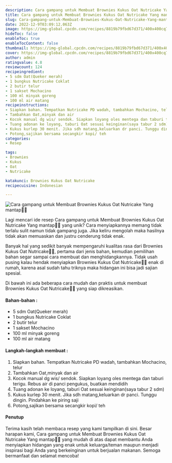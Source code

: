 ```yaml
---
description: Cara gampang untuk Membuat Brownies Kukus Oat Nutricake Yang mantap"
title: Cara gampang untuk Membuat Brownies Kukus Oat Nutricake Yang mantap
slug: Cara-gampang-untuk-Membuat-Brownies-Kukus-Oat-Nutricake-Yang-mantap
date: 2022-12-9T03:09:12.063Z
image: https://img-global.cpcdn.com/recipes/8819b79fbd67d371/400x400cq70/photo.jpg
hideToc: false
enableToc: true
enableTocContent: false
thumbnail: https://img-global.cpcdn.com/recipes/8819b79fbd67d371/400x400cq70/photo.jpg
cover: https://img-global.cpcdn.com/recipes/8819b79fbd67d371/400x400cq70/photo.jpg
author: admin
ratingvalue: 4.8
reviewcount: 124
recipeingredient:
- 5 sdm Oat(Queker merah)
- 1 bungkus Nutricake Coklat
- 2 butir telur
- 1 sakset Mochacino
- 100 ml minyak goreng
- 100 ml air matang
recipeinstructions:
- Siapkan bahan. Tempatkan Nutricake PD wadah, tambahkan Mochacino, telur
- Tambahkan Oat,minyak dan air
- Kocok manual dg wis/ sendok. Siapkan loyang oles mentega dan taburi terigu. Rebus air di panci pengukus, buatkan mendidih
- Tuang adonan ke loyang, taburi Oat sesuai keinginan(saya tabur 2 sdm)
- Kukus kurlep 30 menit. Jika sdh matang,keluarkan dr panci. Tunggu dingin. Pindahkan ke piring saji
- Potong,sajikan bersama secangkir kopi/ teh
categories:
- Resep

tags:
- Brownies
- Kukus
- Oat
- Nutricake

katakunci: Brownies Kukus Oat Nutricake
recipecuisine: Indonesian

---
```


![Cara gampang untuk Membuat Brownies Kukus Oat Nutricake Yang mantap👩‍🍳](https://img-global.cpcdn.com/recipes/8819b79fbd67d371/400x400cq70/photo.jpg)

Lagi mencari ide resep Cara gampang untuk Membuat Brownies Kukus Oat Nutricake Yang mantap👩‍🍳 yang unik? Cara menyiapkannya memang tidak terlalu sulit namun tidak gampang juga. Jika keliru mengolah maka hasilnya tidak akan memuaskan dan justru cenderung tidak enak.

Banyak hal yang sedikit banyak mempengaruhi kualitas rasa dari Brownies Kukus Oat Nutricake👩‍🍳, pertama dari jenis bahan, kemudian pemilihan bahan segar sampai cara membuat dan menghidangkannya. Tidak usah pusing kalau hendak menyiapkan Brownies Kukus Oat Nutricake👩‍🍳 enak di rumah, karena asal sudah tahu triknya maka hidangan ini bisa jadi sajian spesial.

Di bawah ini ada beberapa cara mudah dan praktis untuk membuat Brownies Kukus Oat Nutricake👩‍🍳 yang siap dikreasikan.

<!--inarticleads1-->

#### Bahan-bahan :

- 5 sdm Oat(Queker merah)
- 1 bungkus Nutricake Coklat
- 2 butir telur
- 1 sakset Mochacino
- 100 ml minyak goreng
- 100 ml air matang

<!--inarticleads2-->

#### Langkah-langkah membuat :

1. Siapkan bahan. Tempatkan Nutricake PD wadah, tambahkan Mochacino, telur
1. Tambahkan Oat,minyak dan air
1. Kocok manual dg wis/ sendok. Siapkan loyang oles mentega dan taburi terigu. Rebus air di panci pengukus, buatkan mendidih
1. Tuang adonan ke loyang, taburi Oat sesuai keinginan(saya tabur 2 sdm)
1. Kukus kurlep 30 menit. Jika sdh matang,keluarkan dr panci. Tunggu dingin. Pindahkan ke piring saji
1. Potong,sajikan bersama secangkir kopi/ teh

#### Penutup

Terima kasih telah membaca resep yang kami tampilkan di sini. Besar harapan kami, Cara gampang untuk Membuat Brownies Kukus Oat Nutricake Yang mantap👩‍🍳 yang mudah di atas dapat membantu Anda menyiapkan hidangan yang enak untuk keluarga/teman maupun menjadi inspirasi bagi Anda yang berkeinginan untuk berjualan makanan. Semoga bermanfaat dan selamat mencoba!